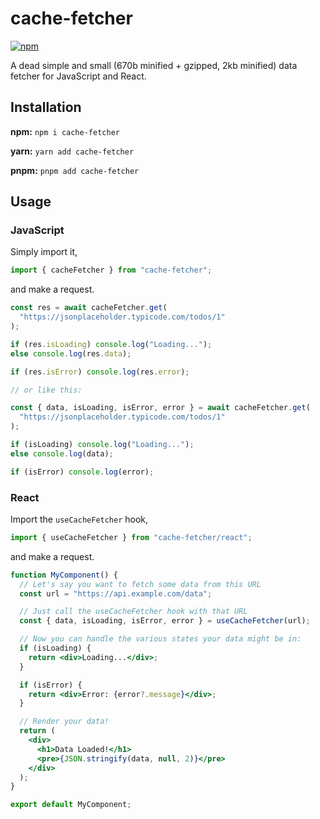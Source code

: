 # cache-fetcher

[![npm](https://img.shields.io/npm/v/cache-fetcher)](https://npmjs.org/package/cache-fetcher)

A dead simple and small (670b minified + gzipped, 2kb minified) data fetcher for JavaScript and React.

## Installation

**npm:** `npm i cache-fetcher`

**yarn:** `yarn add cache-fetcher`

**pnpm:** `pnpm add cache-fetcher`

## Usage

### JavaScript

Simply import it,

```js
import { cacheFetcher } from "cache-fetcher";
```

and make a request.

```js
const res = await cacheFetcher.get(
  "https://jsonplaceholder.typicode.com/todos/1"
);

if (res.isLoading) console.log("Loading...");
else console.log(res.data);

if (res.isError) console.log(res.error);

// or like this:

const { data, isLoading, isError, error } = await cacheFetcher.get(
  "https://jsonplaceholder.typicode.com/todos/1"
);

if (isLoading) console.log("Loading...");
else console.log(data);

if (isError) console.log(error);
```

### React

Import the `useCacheFetcher` hook,

```js
import { useCacheFetcher } from "cache-fetcher/react";
```

and make a request.

```jsx
function MyComponent() {
  // Let's say you want to fetch some data from this URL
  const url = "https://api.example.com/data";

  // Just call the useCacheFetcher hook with that URL
  const { data, isLoading, isError, error } = useCacheFetcher(url);

  // Now you can handle the various states your data might be in:
  if (isLoading) {
    return <div>Loading...</div>;
  }

  if (isError) {
    return <div>Error: {error?.message}</div>;
  }

  // Render your data!
  return (
    <div>
      <h1>Data Loaded!</h1>
      <pre>{JSON.stringify(data, null, 2)}</pre>
    </div>
  );
}

export default MyComponent;
```
